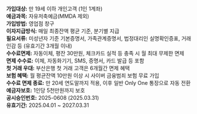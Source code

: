 **가입대상:** 만 19세 이하 개인고객 (1인 1계좌)  
**예금과목:** 자유저축예금(MMDA 제외)  
**가입방법:** 영업점 창구  
**이자지급방식:** 매일 최종잔액 평균 기준, 분기별 지급  
**필요서류:** 미성년자 기준 기본증명서, 가족관계증명서, 법정대리인 실명확인증표, 거래인감 등 (유효기간 3개월 이내)  
**수수료면제:** 자동이체, 평잔 30만원, 체크카드 실적 등 충족 시 월 최대 무제한 면제  
**면제 수수료:** 이체, 자동화기기, SMS, 증명서, 카드 발급 등 포함  
**첫 거래 우대:** 부산은행 첫 거래 고객은 6개월간 면제 혜택  
**보험 혜택:** 월 평균잔액 10만원 이상 시 사이버 금융범죄 보험 무료 가입  
**수수료 면제 종료:** 만 20세 연도말까지 적용, 이후 일반 Only One 통장으로 자동 전환  
**예금자보호:** 1인당 5천만원까지 보호  
**공시승인번호:** 2025-0608 (2025.03.31)  
**유효기간:** 2025.04.01 ~ 2027.03.31